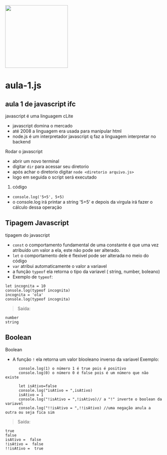 <img src="https://upload.wikimedia.org/wikipedia/commons/thumb/9/99/Unofficial_JavaScript_logo_2.svg/512px-Unofficial_JavaScript_logo_2.svg.png" width="200" height="200">

# aula-1.js
## aula 1 de javascript ifc

javascript é uma linguagem cLite

- javascript domina o mercado
- até 2008 a linguagem era usada para manipular html
- node.js é um interpretador javascript q faz a linguagem interpretar no backend


Rodar o javascript
- abrir um novo terminal
- digitar `dir` para acessar seu diretorio
- após achar o diretorio digitar `node <diretorio arquivo.js>`
- logo em seguida o script será executado


1. código
- `console.log('5+5', 5+5)`
- o console.log irá printar a string '5+5' e depois da virgula irá fazer o cálculo dessa operação

## Tipagem Javascript

tipagem do javascript

- `const` o comportamento fundamental de uma constante é que uma vez atribuído um valor a ela, este não pode ser alterado.
- `let` o comportamento dele é flexivel pode ser alterada no meio do código
- `var` atribui automaticamente o valor a variavel
- a função `typeof` ela retorna o tipo da variavel ( string, number, boleano)
- Exemplo de `typeof`:
```
let incognita = 10
console.log(typeof incognita)
incognita = 'ola'
console.log(typeof incognita)
```
> Saída:
```
number
string
```

## Boolean

Boolean

- A função `!` ela retorna um valor blooleano inverso da variavel
 Exemplo: 
```
      console.log(1) o número 1 é true pois é positivo
      console.log(0) o número 0 é false pois é um número que não existe
       
      let isAtivo=false
      console.log("isAtivo = ",isAtivo)
      isAtivo = 1
      console.log("!isAtivo = ",!isAtivo)// a "!" inverte o boolean da variavel
      console.log("!!isAtivo = ",!!isAtivo) //uma negação anula a outra ou seja fica sim
```
> Saída:
```
true
false
isAtivo =  false
!isAtivo =  false
!!isAtivo =  true
```

